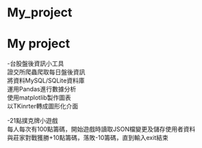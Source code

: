 # My_project

# My project
-台股盤後資訊小工具  
證交所爬蟲爬取每日盤後資訊  
將資料MySQL/SQLite資料庫  
運用Pandas進行數據分析  
使用matplotlib製作圖表  
以TKinrter轉成圖形化介面  

-21點撲克牌小遊戲  
每人每次有100點籌碼，開始遊戲時讀取JSON檔變更及儲存使用者資料  
與莊家對戰獲勝+10點籌碼，落敗-10籌碼，直到輸入exit結束  

